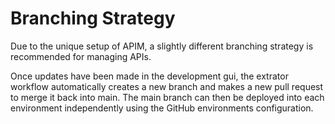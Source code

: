 # Branching Strategy

Due to the unique setup of APIM, a slightly different branching strategy is recommended for managing APIs.

Once updates have been made in the development gui, the extrator workflow automatically creates a new branch and makes a new pull request to merge it back into main. The main branch can then be deployed into each environment independently using the GitHub environments configuration.




